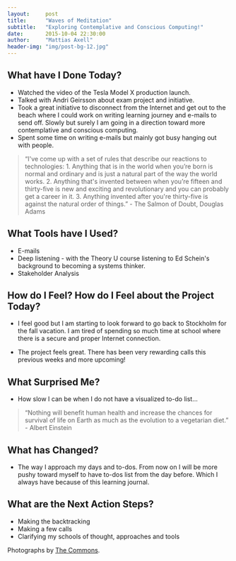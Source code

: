 ```yaml
---
layout:     post
title:      "Waves of Meditation"
subtitle:   "Exploring Contemplative and Conscious Computing!"
date:       2015-10-04 22:30:00
author:     "Mattias Axell"
header-img: "img/post-bg-12.jpg"
---
```


<h2 class="section-heading">What have I Done Today?</h2>

- Watched the video of the Tesla Model X production launch.
- Talked with Andri Geirsson about exam project and initiative.
- Took a great initiative to disconnect from the Internet and get out to the beach where I could work on writing learning journey and e-mails to send off. Slowly but surely I am going in a direction toward more contemplative and conscious computing.
- Spent some time on writing e-mails but mainly got busy hanging out with people.

<blockquote>“I've come up with a set of rules that describe our reactions to technologies:
1. Anything that is in the world when you’re born is normal and ordinary and is just a natural part of the way the world works.
2. Anything that's invented between when you’re fifteen and thirty-five is new and exciting and revolutionary and you can probably get a career in it.
3. Anything invented after you're thirty-five is against the natural order of things.” - The Salmon of Doubt, Douglas Adams</blockquote>

<h2 class="section-heading">What Tools have I Used?</h2>

- E-mails
- Deep listening - with the Theory U course listening to Ed Schein's background to becoming a systems thinker.
- Stakeholder Analysis

<h2 class="section-heading">How do I Feel? How do I Feel about the Project Today?</h2>

- I feel good but I am starting to look forward to go back to Stockholm for the fall vacation. I am tired of spending so much time at school where there is a secure and proper Internet connection. 

- The project feels great. There has been very rewarding calls this previous weeks and more upcoming!

<h2 class="section-heading">What Surprised Me?</h2>

- How slow I can be when I do not have a visualized to-do list...

<blockquote>“Nothing will benefit human health and increase the chances for survival of life on Earth as much as the evolution to a vegetarian diet.” - Albert Einstein</blockquote>

<h2 class="section-heading">What has Changed?</h2>

- The way I approach my days and to-dos. From now on I will be more pushy toward myself to have to-dos list from the day before. Which I always have because of this learning journal.

<h2 class="section-heading">What are the Next Action Steps?</h2>

- Making the backtracking
- Making a few calls
- Clarifying my schools of thought, approaches and tools

Photographs by <a href="https://www.flickr.com/commons">The Commons</a>.
